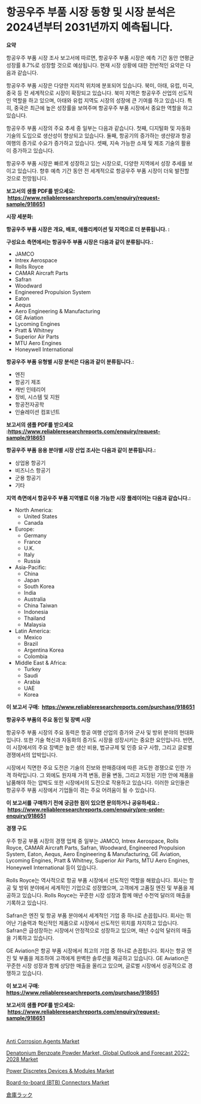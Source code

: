 <p><h1>항공우주 부품 시장 동향 및 시장 분석은 2024년부터 2031년까지 예측됩니다.</h1></p><p><strong>요약</strong></p>
<p><p>항공우주 부품 시장 조사 보고서에 따르면, 항공우주 부품 시장은 예측 기간 동안 연평균 성장률 8.7%로 성장할 것으로 예상됩니다. 현재 시장 상황에 대한 전반적인 요약은 다음과 같습니다.</p><p>항공우주 부품 시장은 다양한 지리적 위치에 분포되어 있습니다. 북미, 아태, 유럽, 미국, 중국 등 전 세계적으로 시장이 확장되고 있습니다. 북미 지역은 항공우주 산업의 선도적인 역할을 하고 있으며, 아태와 유럽 지역도 시장의 성장에 큰 기여를 하고 있습니다. 특히, 중국은 최근에 높은 성장률을 보여주며 항공우주 부품 시장에서 중요한 역할을 하고 있습니다.</p><p>항공우주 부품 시장의 주요 추세 중 일부는 다음과 같습니다. 첫째, 디지털화 및 자동화 기술의 도입으로 생산성이 향상되고 있습니다. 둘째, 항공기의 증가하는 생산량과 항공 여행의 증가로 수요가 증가하고 있습니다. 셋째, 지속 가능한 소재 및 제조 기술의 활용이 증가하고 있습니다.</p><p>항공우주 부품 시장은 빠르게 성장하고 있는 시장으로, 다양한 지역에서 성장 추세를 보이고 있습니다. 향후 예측 기간 동안 전 세계적으로 항공우주 부품 시장이 더욱 발전할 것으로 전망됩니다.</p></p>
<p><strong>보고서의 샘플 PDF를 받으세요: &nbsp;<a href="https://www.reliableresearchreports.com/enquiry/request-sample/918651">https://www.reliableresearchreports.com/enquiry/request-sample/918651</a></strong></p>
<p><strong>시장 세분화:</strong></p>
<p><strong> 항공우주 부품 시장은 개요, 배포, 애플리케이션 및 지역으로 더 분류됩니다. :</strong></p>
<p><strong>구성요소 측면에서는 항공우주 부품 시장은 다음과 같이 분류됩니다.:</strong></p>
<p><ul><li>JAMCO</li><li>Intrex Aerospace</li><li>Rolls Royce</li><li>CAMAR Aircraft Parts</li><li>Safran</li><li>Woodward</li><li>Engineered Propulsion System</li><li>Eaton</li><li>Aequs</li><li>Aero Engineering & Manufacturing</li><li>GE Aviation</li><li>Lycoming Engines</li><li>Pratt & Whitney</li><li>Superior Air Parts</li><li>MTU Aero Engines</li><li>Honeywell International</li></ul></p>
<p><strong> 항공우주 부품 유형별 시장 분석은 다음과 같이 분류됩니다.:</strong></p>
<p><ul><li>엔진</li><li>항공기 제조</li><li>캐빈 인테리어</li><li>장비, 시스템 및 지원</li><li>항공전자공학</li><li>인슐레이션 컴포넌트</li></ul></p>
<p><strong>보고서의 샘플 PDF를 받으세요 :<a href="https://www.reliableresearchreports.com/enquiry/request-sample/918651">https://www.reliableresearchreports.com/enquiry/request-sample/918651</a></strong></p>
<p><strong> 항공우주 부품 응용 분야별 시장 산업 조사는 다음과 같이 분류됩니다.:</strong></p>
<p><ul><li>상업용 항공기</li><li>비즈니스 항공기</li><li>군용 항공기</li><li>기타</li></ul></p>
<p><strong>지역 측면에서 항공우주 부품 지역별로 이용 가능한 시장 플레이어는 다음과 같습니다.:</strong></p>
<p><ul>
    <li>
        North America:
        <ul>
            <li>United States</li>
            <li>Canada</li>
        </ul>
    </li>
    <li>
        Europe:
        <ul>
            <li>Germany</li>
            <li>France</li>
            <li>U.K.</li>
            <li>Italy</li>
            <li>Russia</li>
        </ul>
    </li>
    <li>
        Asia-Pacific:
        <ul>
            <li>China</li>
            <li>Japan</li>
            <li>South Korea</li>
            <li>India</li>
            <li>Australia</li>
            <li>China Taiwan</li>
            <li>Indonesia</li>
            <li>Thailand</li>
            <li>Malaysia</li>
        </ul>
    </li>
    <li>
        Latin America:
        <ul>
            <li>Mexico</li>
            <li>Brazil</li>
            <li>Argentina Korea</li>
            <li>Colombia</li>
        </ul>
    </li>
    <li>
        Middle East & Africa:
        <ul>
            <li>Turkey</li>
            <li>Saudi</li>
            <li>Arabia</li>
            <li>UAE</li>
            <li>Korea</li>
        </ul>
    </li>
    </ul></p>
<p><strong>이 보고서 구매: &nbsp;<a href="https://www.reliableresearchreports.com/purchase/918651">https://www.reliableresearchreports.com/purchase/918651</a></strong></p>
<p><strong>항공우주 부품의 주요 동인 및 장벽 시장</strong></p>
<p><p>항공우주 부품 시장의 주요 동력은 항공 여행 산업의 증가와 군사 및 방위 분야의 현대화입니다. 또한 기술 혁신과 자동화의 증가도 시장을 성장시키는 중요한 요인입니다. 반면, 이 시장에서의 주요 장벽은 높은 생산 비용, 법규규제 및 인증 요구 사항, 그리고 글로벌 경쟁에서의 압박입니다.</p><p>시장에서 직면한 주요 도전은 기술의 진보와 판매증대에 따른 과도한 경쟁으로 인한 가격 하락입니다. 그 외에도 원자재 가격 변동, 환율 변동, 그리고 지정된 기한 안에 제품을 납품해야 하는 압박도 또한 시장에서의 도전으로 작용하고 있습니다. 이러한 요인들은 항공우주 부품 시장에서 기업들이 겪는 주요 어려움이 될 수 있습니다.</p></p>
<p><strong>이 보고서를 구매하기 전에 궁금한 점이 있으면 문의하거나 공유하세요.: &nbsp;<a href="https://www.reliableresearchreports.com/enquiry/pre-order-enquiry/918651">https://www.reliableresearchreports.com/enquiry/pre-order-enquiry/918651</a></strong></p>
<p><strong>경쟁 구도</strong></p>
<p><p>우주 항공 부품 시장의 경쟁 업체 중 일부는 JAMCO, Intrex Aerospace, Rolls Royce, CAMAR Aircraft Parts, Safran, Woodward, Engineered Propulsion System, Eaton, Aequs, Aero Engineering & Manufacturing, GE Aviation, Lycoming Engines, Pratt & Whitney, Superior Air Parts, MTU Aero Engines, Honeywell International 등이 있습니다.</p><p>Rolls Royce는 역사적으로 항공 부품 시장에서 선도적인 역할을 해왔습니다. 회사는 항공 및 방위 분야에서 세계적인 기업으로 성장했으며, 고객에게 고품질 엔진 및 부품을 제공하고 있습니다. Rolls Royce는 꾸준한 시장 성장과 함께 매년 수천억 달러의 매출을 기록하고 있습니다.</p><p>Safran은 엔진 및 항공 부품 분야에서 세계적인 기업 중 하나로 손꼽힙니다. 회사는 뛰어난 기술력과 혁신적인 제품으로 시장에서 선도적인 위치를 차지하고 있습니다. Safran은 급성장하는 시장에서 안정적으로 성장하고 있으며, 매년 수십억 달러의 매출을 기록하고 있습니다.</p><p>GE Aviation은 항공 부품 시장에서 최고의 기업 중 하나로 손꼽힙니다. 회사는 항공 엔진 및 부품을 제조하여 고객에게 완벽한 솔루션을 제공하고 있습니다. GE Aviation은 꾸준한 시장 성장과 함께 상당한 매출을 올리고 있으며, 글로벌 시장에서 성공적으로 경쟁하고 있습니다.</p></p>
<p><strong>이 보고서 구매: &nbsp; <a href="https://www.reliableresearchreports.com/purchase/918651">https://www.reliableresearchreports.com/purchase/918651</a></strong></p>
<p><strong>보고서의 샘플 PDF를 받으세요: &nbsp;<a href="https://www.reliableresearchreports.com/enquiry/request-sample/918651">https://www.reliableresearchreports.com/enquiry/request-sample/918651</a></strong><strong></strong></p>
<p>&nbsp;</p>
<p><p><a href="https://view.publitas.com/reportprime-1/anti-corrosion-agents-market-research-report-the-key-to-successful-business-strategy-forecasted-for-period-from-2024-2031/">Anti Corrosion Agents Market</a></p><p><a href="https://gamy-alyssum-396.notion.site/Denatonium-Benzoate-Powder-Market-Global-Outlook-and-Forecast-2022-2028-Market-Challenges-Opportu-dcee7b325e624a3b9356d63d9a96e6a6">Denatonium Benzoate Powder Market, Global Outlook and Forecast 2022-2028 Market</a></p><p><a href="https://issuu.com/reportprime-2/docs/power-discretes-devices-modules-market-size-2030.p">Power Discretes Devices & Modules Market</a></p><p><a href="https://issuu.com/reportprime-2/docs/board-to-board-btb-connectors-market-size-2030.ppt">Board-to-board (BTB) Connectors Market</a></p><p><a href="https://medium.com/@eusebiomante/%E5%80%89%E5%BA%AB%E3%83%A9%E3%83%83%E3%82%AF%E5%B8%82%E5%A0%B4%E8%A6%8F%E6%A8%A1-cagr-%E3%83%88%E3%83%AC%E3%83%B3%E3%83%892024-2030-9dd4e4f9a049">倉庫ラック</a></p></p>